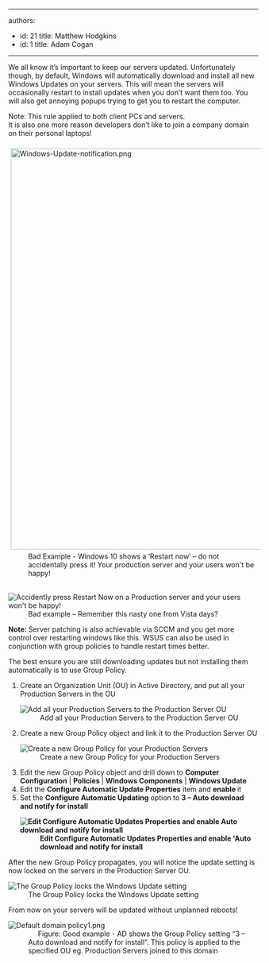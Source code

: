 

---
authors:
  - id: 21
    title: Matthew Hodgkins
  - id: 1
    title: Adam Cogan
---




<span class='intro'> We all know it’s important to keep our servers updated. Unfortunately though, by default, Windows will automatically download and install all new Windows Updates on your servers. This will mean the servers will occasionally restart to install updates when you don’t want them too. You will also get annoying popups trying to get you to restart the computer. <br> </span>

<div>Note&#58; This rule applied to both client PCs and servers.<br>It is also one more reason developers don’t like to join a company domain on their personal laptops!<br><br></div><div><img alt="Windows-Update-notification.png" src="/SiteAssets/do-you-use-group-policy-to-manage-your-windows-update-policy/Windows-Update-notification.png" style="margin&#58;5px;width&#58;808px;" /><dd class="ssw15-rteElement-FigureBad">Bad Example - Windows 10 shows a ‘Restart now’ – do not accidentally press it! Your production server and your users won't be happy!<br></dd></div><dl class="badImage"><dt>&#160;<img src="/PublishingImages/updates-restart.jpg" alt="Accidently press Restart Now on a Production server and your users won't be happy!" /> </dt><dd>Bad example – Remember this nasty one from Vista days?</dd></dl><p><b>Note&#58; </b>Server patching is also achievable via SCCM and you get more control over restarting windows like this. WSUS can also be used in conjunction with group policies to handle restart times better.</p><p>The best ensure you are still downloading updates but not installing them automatically is to use Group Policy.</p><ol><li>Create an Organization Unit (OU) in Active Directory, and put all your Production Servers in the OU<br>
      <dl class="image"><dt> <img src="/PublishingImages/updates-adou.jpg" alt="Add all your Production Servers to the Production Server OU" /> </dt><dd>Add all your Production Servers to the Production Server OU</dd></dl></li><li>Create a new Group Policy object and link it to the Production Server OU<br>
      <dl class="image"><dt> <img src="/PublishingImages/updates-gpo.jpg" alt="Create a new Group Policy for your Production Servers" /> </dt><dd>Create a new Group Policy for your Production Servers</dd></dl></li><li>Edit the new Group Policy object and drill down to <strong>Computer Configuration</strong> | <strong>Policies </strong>| <strong>Windows Components</strong> | <strong>Windows Update</strong> </li><li>Edit the <strong>Configure Automatic Update Properties</strong> item and <strong>enable </strong>it</li><li>Set the <strong>Configure Automatic Updating</strong> option to <strong>3 – Auto download and notify for install<br>
         <dl class="image"><dt> <img src="/PublishingImages/updates-editgp.jpg" alt="Edit Configure Automatic Updates Properties and enable Auto download and notify for install" /> </dt><dd>Edit Configure Automatic Updates Properties and enable 'Auto download and notify for install</dd></dl> </strong></li></ol><p>After the new Group Policy propagates, you will notice the update setting is now locked on the servers in the Production Server OU.</p><dl class="goodImage"><dt> <img src="/PublishingImages/updates-updatesforced.jpg" alt="The Group Policy locks the Windows Update setting" /> </dt><dd>The Group Policy locks the Windows Update setting</dd></dl><p></p><p>From now on your servers will be updated without unplanned reboots!<br></p><dl class="image"><dt> <img src="/Documents/Default%20domain%20policy1.png" alt="Default domain policy1.png" /></dt><dd class="ssw15-rteElement-FigureGood">&#160;&#160;&#160;&#160; Figure&#58; Good example - AD shows the Group Policy setting “3 – Auto download and notify for install”. This policy is applied to the specified OU eg. Production Servers joined to this domain <br></dd></dl>


